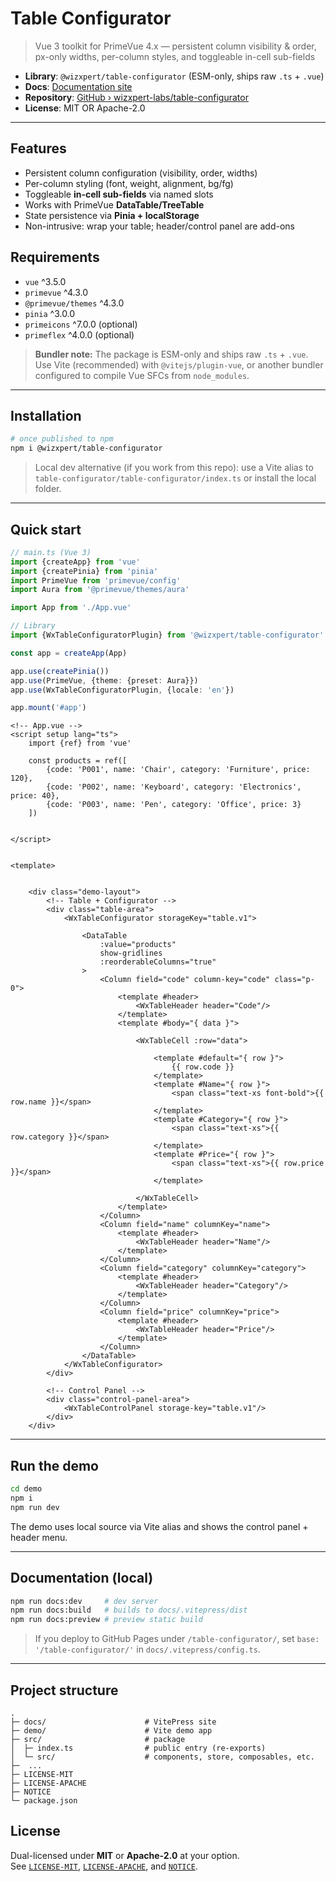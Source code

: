 # Table Configurator

> Vue 3 toolkit for PrimeVue 4.x — persistent column visibility & order, px-only widths, per-column styles, and toggleable in-cell sub-fields

- **Library**: `@wizxpert/table-configurator` (ESM-only, ships raw `.ts` + `.vue`)
- **Docs**: [Documentation site](https://wizxpert.net)
- **Repository**: [GitHub › wizxpert-labs/table-configurator](https://github.com/wizxpert-labs/table-configurator)
- **License**: MIT OR Apache-2.0

---

## Features

- Persistent column configuration (visibility, order, widths)
- Per-column styling (font, weight, alignment, bg/fg)
- Toggleable **in-cell sub-fields** via named slots
- Works with PrimeVue **DataTable/TreeTable**
- State persistence via **Pinia + localStorage**
- Non-intrusive: wrap your table; header/control panel are add-ons

## Requirements

- `vue` ^3.5.0
- `primevue` ^4.3.0
- `@primevue/themes` ^4.3.0
- `pinia` ^3.0.0
- `primeicons` ^7.0.0 (optional)
- `primeflex` ^4.0.0 (optional)

> **Bundler note:** The package is ESM-only and ships raw `.ts` + `.vue`. Use Vite (recommended) with `@vitejs/plugin-vue`, or another bundler configured to compile Vue SFCs from `node_modules`.

---

## Installation

```bash
# once published to npm
npm i @wizxpert/table-configurator
```

> Local dev alternative (if you work from this repo): use a Vite alias to `table-configurator/table-configurator/index.ts` or install the local folder.

---

## Quick start

```ts
// main.ts (Vue 3)
import {createApp} from 'vue'
import {createPinia} from 'pinia'
import PrimeVue from 'primevue/config'
import Aura from '@primevue/themes/aura'

import App from './App.vue'

// Library
import {WxTableConfiguratorPlugin} from '@wizxpert/table-configurator'

const app = createApp(App)

app.use(createPinia())
app.use(PrimeVue, {theme: {preset: Aura}})
app.use(WxTableConfiguratorPlugin, {locale: 'en'})

app.mount('#app')
```

```vue
<!-- App.vue -->
<script setup lang="ts">
    import {ref} from 'vue'
    
    const products = ref([
        {code: 'P001', name: 'Chair', category: 'Furniture', price: 120},
        {code: 'P002', name: 'Keyboard', category: 'Electronics', price: 40},
        {code: 'P003', name: 'Pen', category: 'Office', price: 3}
    ])
    
    
</script>


<template>
    
    
    <div class="demo-layout">
        <!-- Table + Configurator -->
        <div class="table-area">
            <WxTableConfigurator storageKey="table.v1">
                
                <DataTable
                    :value="products"
                    show-gridlines
                    :reorderableColumns="true"
                >
                    <Column field="code" column-key="code" class="p-0">
                        <template #header>
                            <WxTableHeader header="Code"/>
                        </template>
                        <template #body="{ data }">
                            
                            <WxTableCell :row="data">
                                
                                <template #default="{ row }">
                                    {{ row.code }}
                                </template>
                                <template #Name="{ row }">
                                    <span class="text-xs font-bold">{{ row.name }}</span>
                                </template>
                                <template #Category="{ row }">
                                    <span class="text-xs">{{ row.category }}</span>
                                </template>
                                <template #Price="{ row }">
                                    <span class="text-xs">{{ row.price }}</span>
                                </template>
                            
                            </WxTableCell>
                        </template>
                    </Column>
                    <Column field="name" columnKey="name">
                        <template #header>
                            <WxTableHeader header="Name"/>
                        </template>
                    </Column>
                    <Column field="category" columnKey="category">
                        <template #header>
                            <WxTableHeader header="Category"/>
                        </template>
                    </Column>
                    <Column field="price" columnKey="price">
                        <template #header>
                            <WxTableHeader header="Price"/>
                        </template>
                    </Column>
                </DataTable>
            </WxTableConfigurator>
        </div>
        
        <!-- Control Panel -->
        <div class="control-panel-area">
            <WxTableControlPanel storage-key="table.v1"/>
        </div>
    </div>
```

---

## Run the demo

```bash
cd demo
npm i
npm run dev
```

The demo uses local source via Vite alias and shows the control panel + header menu.

---

## Documentation (local)

```bash
npm run docs:dev     # dev server
npm run docs:build   # builds to docs/.vitepress/dist
npm run docs:preview # preview static build
```

> If you deploy to GitHub Pages under `/table-configurator/`, set `base: '/table-configurator/'` in `docs/.vitepress/config.ts`.

---

## Project structure

```
.
├─ docs/                      # VitePress site
├─ demo/                      # Vite demo app
├─ src/                       # package
│  ├─ index.ts                # public entry (re-exports)
│  └─ src/                    # components, store, composables, etc.
├─  ...
├─ LICENSE-MIT
├─ LICENSE-APACHE
├─ NOTICE
└─ package.json
```


## License

Dual-licensed under **MIT** or **Apache-2.0** at your option.  
See [`LICENSE-MIT`](./LICENSE-MIT), [`LICENSE-APACHE`](./LICENSE-APACHE), and [`NOTICE`](./NOTICE).
